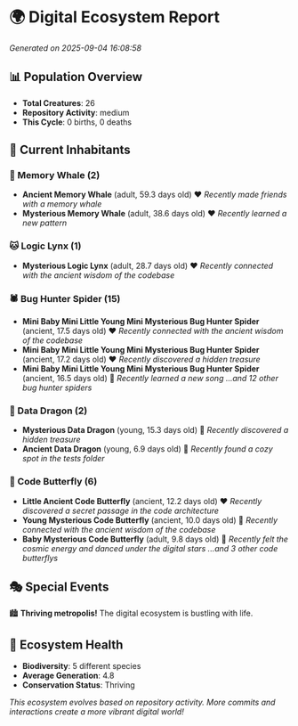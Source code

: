 # 🌍 Digital Ecosystem Report
*Generated on 2025-09-04 16:08:58*

## 📊 Population Overview
- **Total Creatures**: 26
- **Repository Activity**: medium
- **This Cycle**: 0 births, 0 deaths

## 👥 Current Inhabitants

### 🐋 Memory Whale (2)
- **Ancient Memory Whale** (adult, 59.3 days old) ❤️
  *Recently made friends with a memory whale*
- **Mysterious Memory Whale** (adult, 38.6 days old) ❤️
  *Recently learned a new pattern*

### 🐱 Logic Lynx (1)
- **Mysterious Logic Lynx** (adult, 28.7 days old) ❤️
  *Recently connected with the ancient wisdom of the codebase*

### 🕷️ Bug Hunter Spider (15)
- **Mini Baby Mini Little Young Mini Mysterious Bug Hunter Spider** (ancient, 17.5 days old) ❤️
  *Recently connected with the ancient wisdom of the codebase*
- **Mini Baby Mini Little Young Mini Mysterious Bug Hunter Spider** (ancient, 17.2 days old) ❤️
  *Recently discovered a hidden treasure*
- **Mini Baby Mini Little Young Mini Mysterious Bug Hunter Spider** (ancient, 16.5 days old) 💛
  *Recently learned a new song*
  *...and 12 other bug hunter spiders*

### 🐉 Data Dragon (2)
- **Mysterious Data Dragon** (young, 15.3 days old) 💛
  *Recently discovered a hidden treasure*
- **Ancient Data Dragon** (young, 6.9 days old) 💚
  *Recently found a cozy spot in the tests folder*

### 🦋 Code Butterfly (6)
- **Little Ancient Code Butterfly** (ancient, 12.2 days old) ❤️
  *Recently discovered a secret passage in the code architecture*
- **Young Mysterious Code Butterfly** (ancient, 10.0 days old) 💛
  *Recently connected with the ancient wisdom of the codebase*
- **Baby Mysterious Code Butterfly** (adult, 9.8 days old) 💚
  *Recently felt the cosmic energy and danced under the digital stars*
  *...and 3 other code butterflys*

## 🎭 Special Events

🏙️ **Thriving metropolis!** The digital ecosystem is bustling with life.

## 🔬 Ecosystem Health
- **Biodiversity**: 5 different species
- **Average Generation**: 4.8
- **Conservation Status**: Thriving

*This ecosystem evolves based on repository activity. More commits and interactions create a more vibrant digital world!*